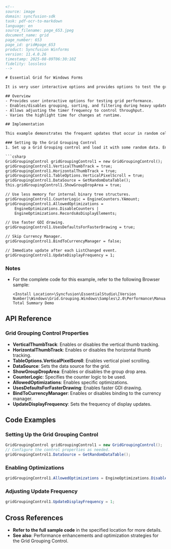 ```html
<!-- 
source: image
domain: syncfusion-sdk
task: pdf-ocr-to-markdown
language: en
source_filename: page_653.jpeg
document_name: grid
page_number: 653
page_id: grid#page_653
product: Syncfusion Winforms
version: 11.4.0.26
timestamp: 2025-08-09T06:30:10Z
fidelity: lossless
-->

# Essential Grid for Windows Forms

It is very user interactive options and provides options to test the grid performance by enabling/disabling grouping, sorting, filtering in the midst of heavy updates. It also allows you to change the timer frequency that controls the throughput i.e., the number of updates per unit time. At run time, you can also vary the amount of time the changes are highlighted.

## Overview
- Provides user interactive options for testing grid performance.
- Enables/disables grouping, sorting, and filtering during heavy updates.
- Allows adjusting the timer frequency to control throughput.
- Varies the highlight time for changes at runtime.

## Implementation

This example demonstrates the frequent updates that occur in random cells across the grid grouping control, while keeping the CPU usage at a minimum level. A timer changes cells in short intervals, inserts and removes rows. When you run the sample, you also need to open up the TaskManager in order to notice the CPU usage while the sample runs. You should be able to start up multiple instances without slowing down your machine.

### Setting Up the Grid Grouping Control
1. Set up a Grid Grouping control and load it with some random data. Enable the optimizations as required.

```csharp
GridGroupingControl gridGroupingControl1 = new GridGroupingControl();
gridGroupingControl1.VerticalThumbTrack = true;
gridGroupingControl1.HorizontalThumbTrack = true;
gridGroupingControl1.TableOptions.VerticalPixelScroll = true;
gridGroupingControl1.DataSource = GetRandomDataTable();
this.gridGroupingControl1.ShowGroupDropArea = true;

// Use less memory for internal binary tree structures.
gridGroupingControl1.CounterLogic = EngineCounters.YAmount;
gridGroupingControl1.AllowedOptimizations =
    EngineOptimizations.DisableCounters |
    EngineOptimizations.RecordsAsDisplayElements;

// Use faster GDI drawing.
gridGroupingControl1.UsesDefaultsForFasterDrawing = true;

// Skip Currency Manager.
gridGroupingControl1.BindToCurrencyManager = false;

// Immediate update after each ListChanged event.
gridGroupingControl1.UpdateDisplayFrequency = 1;
```

### Notes
- For the complete code for this example, refer to the following Browser sample:
  ```plaintext
  <Install Location>\Syncfusion\EssentialStudio\[Version Number]\Windows\Grid.Grouping.Windows\Samples\2.0\Performance\Manual Total Summary Demo
  ```

## API Reference

### Grid Grouping Control Properties
- **VerticalThumbTrack**: Enables or disables the vertical thumb tracking.
- **HorizontalThumbTrack**: Enables or disables the horizontal thumb tracking.
- **TableOptions.VerticalPixelScroll**: Enables vertical pixel scrolling.
- **DataSource**: Sets the data source for the grid.
- **ShowGroupDropArea**: Enables or disables the group drop area.
- **CounterLogic**: Specifies the counter logic to be used.
- **AllowedOptimizations**: Enables specific optimizations.
- **UsesDefaultsForFasterDrawing**: Enables faster GDI drawing.
- **BindToCurrencyManager**: Enables or disables binding to the currency manager.
- **UpdateDisplayFrequency**: Sets the frequency of display updates.

## Code Examples

### Setting Up the Grid Grouping Control
```csharp
GridGroupingControl gridGroupingControl1 = new GridGroupingControl();
// Configure the control properties as needed.
gridGroupingControl1.DataSource = GetRandomDataTable();
```

### Enabling Optimizations
```csharp
gridGroupingControl1.AllowedOptimizations = EngineOptimizations.DisableCounters | EngineOptimizations.RecordsAsDisplayElements;
```

### Adjusting Update Frequency
```csharp
gridGroupingControl1.UpdateDisplayFrequency = 1;
```

## Cross References
- **Refer to the full sample code** in the specified location for more details.
- **See also**: Performance enhancements and optimization strategies for the Grid Grouping Control.

<!-- tags: [grid, gridgroupingcontrol, performance, groupingsamples, essentialgrid, winforms, syncfusion, optimizations, randomdata] keywords: [verticalthumbtrack, horizontalthumbtrack, pixelscroll, datasourcesetting] -->
```